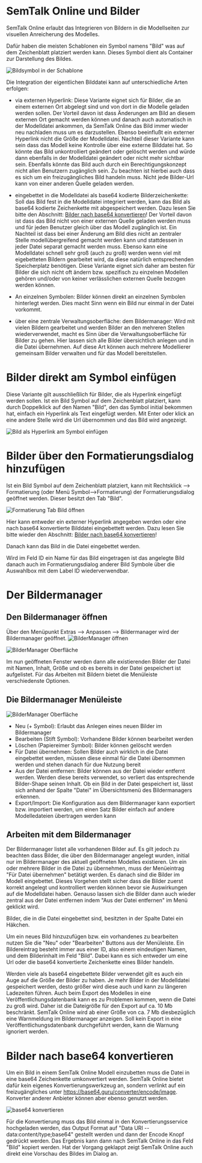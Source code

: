 # SemTalk Online und Bilder

SemTalk Online erlaubt das Integrieren von Bildern in die Modellseiten zur visuellen Anreicherung des Modelles.

Dafür haben die meisten Schablonen ein Symbol namens "Bild" was auf dem Zeichenblatt platziert werden kann. Dieses Symbol dient als Container zur Darstellung des Bildes.

![Bildsymbol in der Schablone](./images/bildermanager/bildschablone.png)

Die Integration der eigentlichen Bilddatei kann auf unterschiedliche Arten erfolgen:

* via externen Hyperlink: Diese Variante eignet sich für Bilder, die an einem externen Ort abgelegt sind und von dort in die Modelle geladen werden sollen. Der Vorteil davon ist dass Änderungen am Bild an diesem externen Ort gemacht werden können und danach auch automatisch in der Modelldatei ankommen, da SemTalk Online das Bild immer wieder neu nachladen muss um es darzustellen. Ebenso beeinflußt ein externer Hyperlink nicht die Größe der Modelldatei.
Nachteil dieser Variante kann sein dass das Modell keine Kontrolle über eine externe Bilddatei hat. So könnte das Bild unkontrolliert geändert oder gelöscht werden und würde dann ebenfalls in der Modelldatei geändert oder nicht mehr sichtbar sein. Ebenfalls könnte das Bild auch durch ein Berechtigungskonzept nicht allen Benutzern zugänglich sein. 
Zu beachten ist hierbei auch dass es sich um ein freizugängliches Bild handeln muss. Nicht jede Bilder-Url kann von einer anderen Quelle geladen werden.
* eingebettet in die Modelldatei als base64 kodierte Bilderzeichenkette: Soll das Bild fest in die Modelldatei integriert werden, kann das Bild als base64 kodierte Zeichenkette mit abgespeichert werden. Dazu lesen Sie bitte den Abschnitt: [Bilder nach base64 konvertieren](./Bilder-Manager#bilder-nach-base64-konvertieren)!
Der Vorteil davon ist dass das Bild nicht von einer externen Quelle geladen werden muss und für jeden Benutzer gleich über das Modell zugänglich ist. Ein Nachteil ist dass bei einer Änderung am Bild dies nicht an zentraler Stelle modellübergreifend gemacht werden kann und stattdessen in jeder Datei separat gemacht werden muss. Ebenso kann eine Modelldatei schnell sehr groß (auch zu groß) werden wenn viel mit eigebetteten Bildern gearbeitet wird, da diese natürlich entsprechenden Speicherplatz benötigen.
Diese Variante eignet sich daher am besten für Bilder die sich nicht oft ändern bzw. spezifisch zu einzelnen Modellen gehören und/oder von keiner verlässlichen externen Quelle bezogen werden können.

* An einzelnen Symbolen: Bilder können direkt an einzelnen Symbolen hinterlegt werden. Dies macht Sinn wenn ein Bild nur einmal in der Datei vorkommt.
* über eine zentrale Verwaltungsoberfläche: dem Bildermanager: Wird mit vielen Bildern gearbeitet und werden Bilder an den mehreren Stellen wiederverwendet, macht es Sinn über die Verwaltungsoberfläche für Bilder zu gehen. Hier lassen sich alle Bilder übersichtlich anlegen und in die Datei übernehmen. Auf diese Art können auch mehrere Modellierer gemeinsam Bilder verwalten und für das Modell bereitstellen.

# Bilder direkt am Symbol einfügen

Diese Variante gilt ausschließlich für Bilder, die als Hyperlink eingefügt werden sollen.
Ist ein Bild Symbol auf dem Zeichenblatt platziert, kann durch Doppelklick auf den Namen "Bild", den das Symbol initial bekommen hat, einfach ein Hyperlink als Text eingefügt werden.
Mit Enter oder klick an eine andere Stelle wird die Url übernommen und das Bild wird angezeigt.

![Bild als Hyperlink am Symbol einfügen](./images/bildermanager/bildurlamsymbol.png)


# Bilder über den Formatierungsdialog hinzufügen

Ist ein Bild Symbol auf dem Zeichenblatt platziert, kann mit Rechtsklick --> Formatierung (oder Menü Symbol-->Formatierung) der Formatierungsdialog geöffnet werden. Dieser besitzt den Tab "Bild".

![Formatierung Tab Bild öffnen](./images/bildermanager/bildformatierung.png)

Hier kann entweder ein externer Hyperlink angegeben werden oder eine nach base64 konvertierte Bilddatei eingebettett werden. Dazu lesen Sie bitte wieder den Abschnitt: [Bilder nach base64 konvertieren](./Bilder-Manager#bilder-nach-base64-konvertieren)!

Danach kann das Bild in die Datei eingebettet werden.

Wird im Feld ID ein Name für das Bild eingetragen ist das angelegte Bild danach auch im Formatierungsdialog anderer Bild Symbole über die Auswahlbox mit dem Label ID wiederverwendbar.


# Der Bildermanager

## Den Bildermanager öffnen

Über den Menüpunkt Extras --> Anpassen --> Bildermanager wird der Bildermanager geöffnet.
![BilderManager öffnen](./images/bildermanager/bildermanager.png)

![BilderManager Oberfläche](./images/bildermanager/bildermanagercontrol.png)

Im nun geöffneten Fenster werden dann alle existierenden Bilder der Datei mit Namen, Inhalt, Größe und ob es bereits in der Datei gespeichert ist aufgelistet. 
Für das Arbeiten mit Bildern bietet die Menüleiste verschiedenste Optionen.

## Die Bildermanager Menüleiste

![BilderManager Oberfläche](./images/bildermanager/bildermanagermenue.png)

* Neu (+ Symbol): Erlaubt das Anlegen eines neuen Bilder im Bildermanager
* Bearbeiten (Stift Symbol): Vorhandene Bilder können bearbeitet werden
* Löschen (Papiereimer Symbol): Bilder können gelöscht werden
* Für Datei übernehmen: Sollen Bilder auch wirklich in die Datei eingebettet werden, müssen diese einmal für die Datei übernommen werden und stehen danach für due Nutzung bereit
* Aus der Datei entfernen: Bilder können aus der Datei wieder entfernt werden. Werden diese bereits verwendet, so verliert das entsprechende Bilder-Shape seinen Inhalt. Ob ein Bild in der Datei gespeichert ist, lässt sich anhand der Spalte "Datei" im Übersichtsmenü des Bildermanagers erkennen.
* Export/Import: Die Konfiguration aus dem Bildermanager kann exportiert bzw. importiert werden, um einen Satz Bilder einfach auf andere Modelledateien übertragen werden kann

## Arbeiten mit dem Bildermanager

Der Bildermanager listet alle vorhandenen Bilder auf. Es gilt jedoch zu beachten dass Bilder, die über den Bildermanager angelegt wurden, initial nur im Bildermanager des aktuell geöffneten Modelles existieren. Um ein oder mehrere Bilder in die Datei zu übernehmen, muss der Menüeintrag "Für Datei übernehmen" betätigt werden. Es danach sind die Bilder im Modell eingebettet. Dieses Vorgehen stellt sicher dass die Bilder zuerst korrekt angelegt und kontrolliert werden können bevor sie Auswirkungen auf die Modelldatei haben. Genauso lassen sich die Bilder dann auch wieder zentral aus der Datei entfernen indem "Aus der Datei entfernen" im Menü geklickt wird.

Bilder, die in die Datei eingebettet sind, besitzten in der Spalte Datei ein Häkchen.

Um ein neues Bild hinzuzufügen bzw. ein vorhandenes zu bearbeiten nutzen Sie die "Neu" oder "Bearbeiten" Buttons aus der Menüleiste. Ein Bildereintrag besteht immer aus einer ID, also einem eindeutigen Namen, und dem Bilderinhalt im Feld "Bild". Dabei kann es sich entweder um eine Url oder die base64 konvertierte Zeichenkette eines Bilder handeln.

Werden viele als base64 eingebettete Bilder verwendet gilt es auch ein Auge auf die Größe der Bilder zu haben. Je mehr Bilder in der Modelldatei gespeichert werden, desto größer wird diese auch und kann zu längeren Ladezeiten führen. Auch beim Export des Modelles in eine Veröffentlichungsdatenbank kann es zu Problemen kommen, wenn die Datei zu groß wird. Daher ist die Dateigröße für den Export auf ca. 10 Mb beschränkt. SemTalk Online wird ab einer Größe von ca. 7 Mb diesbezüglich eine Warnmeldung im Bildermanager anzeigen. Soll kein Export in eine Veröffentlichungsdatenbank durchgeführt werden, kann die Warnung ignoriert werden.



# Bilder nach base64 konvertieren

Um ein Bild in einem SemTalk Online Modell einzubetten muss die Datei in eine base64 Zeichenkette umkonvertiert werden.
SemTalk Online bietet dafür kein eigenes Konvertierungswerkzeug an, sondern verlinkt auf ein freizugängliches unter https://base64.guru/converter/encode/image. Konverter anderer Anbieter können aber ebenso genutzt werden.

![base64 konvertieren](./images/bildermanager/konverter.png)

Für die Konvertierung muss das Bild einmal in den Konvertierungsservice hochgeladen werden, das Output Format auf "Data URI -- data:content/type;base64" gestellt werden und dann der Encode Knopf gedrückt werden. 
Das Ergebnis kann dann nach SemTalk Online in das Feld "Bild" kopiert werden. Hat der Vorgang geklappt zeigt SemTalk Online auch direkt eine Vorschau des Bildes im Dialog an.





